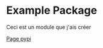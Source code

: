 # Example Package

Ceci est un module que j'ais créer

[Page pypi](https://pypi.org/project/mon-module/0.0.1/)
